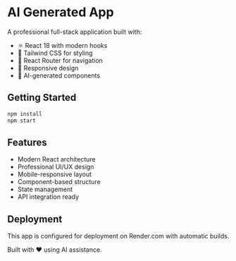 # AI Generated App

A professional full-stack application built with:
- ⚛️ React 18 with modern hooks
- 🎨 Tailwind CSS for styling
- 🚀 React Router for navigation
- 📱 Responsive design
- 🤖 AI-generated components

## Getting Started

```bash
npm install
npm start
```

## Features

- Modern React architecture
- Professional UI/UX design
- Mobile-responsive layout
- Component-based structure
- State management
- API integration ready

## Deployment

This app is configured for deployment on Render.com with automatic builds.

Built with ❤️ using AI assistance.
